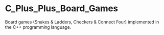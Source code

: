 C_Plus_Plus_Board_Games
=======================

Board games (Snakes &amp; Ladders, Checkers &amp; Connect Four) implemented in the C++ programming language.
